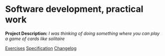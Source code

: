# Software development, practical work

**Project Description:** *I was thinking of doing something where you can play a game of cards like solitaire*

[Exercises](exercises/)
[Specification](documentation/specification.md)
[Changelog](documentation/changelog.md)

